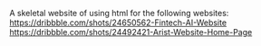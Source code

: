 A skeletal website of using html for the following websites: 
https://dribbble.com/shots/24650562-Fintech-AI-Website
https://dribbble.com/shots/24492421-Arist-Website-Home-Page
